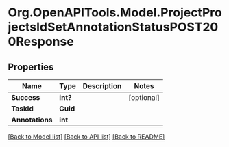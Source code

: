 
# Org.OpenAPITools.Model.ProjectProjectsIdSetAnnotationStatusPOST200Response

## Properties

Name | Type | Description | Notes
------------ | ------------- | ------------- | -------------
**Success** | **int?** |  | [optional] 
**TaskId** | **Guid** |  | 
**Annotations** | **int** |  | 

[[Back to Model list]](../README.md#documentation-for-models)
[[Back to API list]](../README.md#documentation-for-api-endpoints)
[[Back to README]](../README.md)


